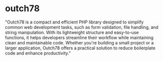<h1> outch78 </h1>
"Outch78 is a compact and efficient PHP library designed to simplify common web development tasks, such as form validation, file handling, and string manipulation. With its lightweight structure and easy-to-use functions, it helps developers streamline their workflow while maintaining clean and maintainable code. Whether you're building a small project or a larger application, Outch78 offers a practical solution to reduce boilerplate code and enhance productivity."

